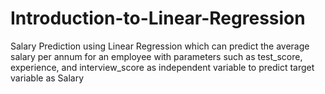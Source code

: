 # Introduction-to-Linear-Regression
Salary Prediction using Linear Regression which can predict the average salary per annum for an employee with parameters 
such as test_score, experience, and interview_score as independent variable to predict target variable as Salary
